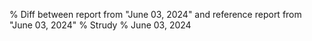 % Diff between report from "June 03, 2024" and reference report from "June 03, 2024"
% Strudy
% June 03, 2024


